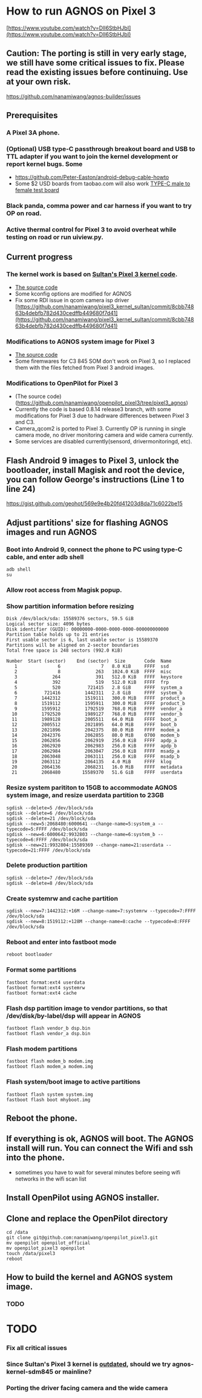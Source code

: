 # How to run AGNOS on Pixel 3
[https://www.youtube.com/watch?v=DlI6StbHJbI](https://www.youtube.com/watch?v=DlI6StbHJbI)
## Caution: The porting is still in very early stage, we still have some critical issues to fix. Please read the existing issues before continuing. Use at your own risk. 
https://github.com/nanamiwang/agnos-builder/issues

## Prerequisites
### A Pixel 3A phone.
### (Optional) USB type-C passthrough breakout board and USB to TTL adapter if you want to join the kernel development or report kernel bugs. Some
- https://github.com/Peter-Easton/android-debug-cable-howto
- Some $2 USD boards from taobao.com will also work
[TYPE-C male to female test board](https://item.taobao.com/item.htm?id=627260883778)
### Black panda, comma power and car harness if you want to try OP on road.
### Active thermal control for Pixel 3 to avoid overheat while testing on road or run uiview.py.

## Current progress
### The kernel work is based on [Sultan's Pixel 3 kernel code](https://github.com/kerneltoast/android_kernel_google_bluecross).
- [The source code](https://github.com/nanamiwang/pixel3_kernel_sultan/tree/agnos-try
)
- Some kconfig options are modified for AGNOS
- Fix some RDI issue in qcom camera isp driver
[https://github.com/nanamiwang/pixel3_kernel_sultan/commit/8cbb74863b4debfb782d430cedffb449680f7d41](https://github.com/nanamiwang/pixel3_kernel_sultan/commit/8cbb74863b4debfb782d430cedffb449680f7d41)


### Modifications to AGNOS system image for Pixel 3
- [The source code](https://github.com/nanamiwang/agnos-builder/tree/pixel3)
- Some firemwares for C3 845 SOM don't work on Pixel 3, so I replaced them with the files fetched from Pixel 3 android images.

### Modifications to OpenPilot for Pixel 3
- (The source code)(https://github.com/nanamiwang/openpilot_pixel3/tree/pixel3_agnos)
- Currently the code is based 0.8.14 release3 branch, with some modifications for Pixel 3 due to hadrware differences between Pixel 3 and C3.
- Camera_qcom2 is ported to Pixel 3. Currently OP is running in single camera mode, no driver monitoring camera and wide camera currently.
- Some services are disabled currently(sensord, drivermonitoringd, etc).
 
## Flash Android 9 images to Pixel 3, unlock the bootloader, install Magisk and root the device, you can follow George's instructions (Line 1 to line 24)
https://gist.github.com/geohot/569e9e4b20fd41203d8da71c6022be15


## Adjust partitions' size for flashing AGNOS images and run AGNOS
### Boot into Android 9, connect the phone to PC using type-C cable, and enter adb shell
```
adb shell
su
```
### Allow root access from Magisk popup.

### Show partition information before resizing
```
Disk /dev/block/sda: 15589376 sectors, 59.5 GiB
Logical sector size: 4096 bytes
Disk identifier (GUID): 00000000-0000-0000-0000-000000000000
Partition table holds up to 21 entries
First usable sector is 6, last usable sector is 15589370
Partitions will be aligned on 2-sector boundaries
Total free space is 248 sectors (992.0 KiB)

Number  Start (sector)    End (sector)  Size       Code  Name
   1               6               7   8.0 KiB     FFFF  ssd
   2               8             263   1024.0 KiB  FFFF  misc
   3             264             391   512.0 KiB   FFFF  keystore
   4             392             519   512.0 KiB   FFFF  frp
   5             520          721415   2.8 GiB     FFFF  system_a
   6          721416         1442311   2.8 GiB     FFFF  system_b
   7         1442312         1519111   300.0 MiB   FFFF  product_a
   8         1519112         1595911   300.0 MiB   FFFF  product_b
   9         1595912         1792519   768.0 MiB   FFFF  vendor_a
  10         1792520         1989127   768.0 MiB   FFFF  vendor_b
  11         1989128         2005511   64.0 MiB    FFFF  boot_a
  12         2005512         2021895   64.0 MiB    FFFF  boot_b
  13         2021896         2042375   80.0 MiB    FFFF  modem_a
  14         2042376         2062855   80.0 MiB    0700  modem_b
  15         2062856         2062919   256.0 KiB   FFFF  apdp_a
  16         2062920         2062983   256.0 KiB   FFFF  apdp_b
  17         2062984         2063047   256.0 KiB   FFFF  msadp_a
  18         2063048         2063111   256.0 KiB   FFFF  msadp_b
  19         2063112         2064135   4.0 MiB     FFFF  klog
  20         2064136         2068231   16.0 MiB    FFFF  metadata
  21         2068480        15589370   51.6 GiB    FFFF  userdata
```

### Resize system parititon to 15GB to accommodate AGNOS system image, and resize userdata partition to 23GB
```
sgdisk --delete=5 /dev/block/sda
sgdisk --delete=6 /dev/block/sda
sgdisk --delete=21 /dev/block/sda
sgdisk --new=5:2068480:6000641 --change-name=5:system_a --typecode=5:FFFF /dev/block/sda
sgdisk --new=6:6000642:9932803 --change-name=6:system_b --typecode=6:FFFF /dev/block/sda
sgdisk --new=21:9932804:15589369 --change-name=21:userdata --typecode=21:FFFF /dev/block/sda
```

### Delete production partition
```
sgdisk --delete=7 /dev/block/sda
sgdisk --delete=8 /dev/block/sda
```

### Create systemrw and cache partition
```
sgdisk --new=7:1442312:+16M --change-name=7:systemrw --typecode=7:FFFF /dev/block/sda
sgdisk --new=8:1519112:+128M --change-name=8:cache --typecode=8:FFFF /dev/block/sda
```

### Reboot and enter into fastboot mode
```
reboot bootloader
```

### Format some partitions
```
fastboot format:ext4 userdata
fastboot format:ext4 systemrw
fastboot format:ext4 cache
```

### Flash dsp partition image to vendor partitions, so that /dev/disk/by-label/dsp will appear in AGNOS
```
fastboot flash vendor_b dsp.bin
fastboot flash vendor_a dsp.bin
```

### Flash modem partitions
```
fastboot flash modem_b modem.img
fastboot flash modem_a modem.img
```

### Flash system/boot image to active partitions
```
fastboot flash system system.img
fastboot flash boot mhyboot.img
```

## Reboot the phone.

## If everything is ok, AGNOS will boot. The AGNOS install will run. You can connect the Wifi and ssh into the phone.
- sometimes you have to wait for several minutes before seeing wifi networks in the wifi scan list

## Install OpenPilot using AGNOS installer.

## Clone and replace the OpenPilot directory
```
cd /data
git clone git@github.com:nanamiwang/openpilot_pixel3.git
mv openpilot openpilot_official
mv openpilot_pixel3 openpilot
touch /data/pixel3
reboot
```

## How to build the kernel and AGNOS system image.
### TODO

# TODO
### Fix all critical issues
### Since Sultan's Pixel 3 kernel is [outdated](https://github.com/kerneltoast/android_kernel_google_bluecross/commits/9.0.0-sultan), should we try agnos-kernel-sdm845 or mainline? 
### Porting the driver facing camera and the wide camera
